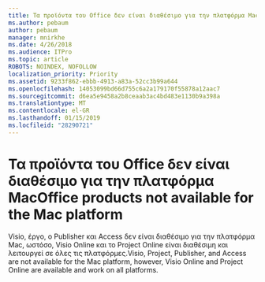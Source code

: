 ```yaml
---
title: Τα προϊόντα του Office δεν είναι διαθέσιμο για την πλατφόρμα Mac
ms.author: pebaum
author: pebaum
manager: mnirkhe
ms.date: 4/26/2018
ms.audience: ITPro
ms.topic: article
ROBOTS: NOINDEX, NOFOLLOW
localization_priority: Priority
ms.assetid: 9233f862-ebbb-4913-a83a-52cc3b99a644
ms.openlocfilehash: 14053099bd66d755c6a2a179170f55878a12aac7
ms.sourcegitcommit: d6ea5e9458a2b8ceaab3ac4bd483e1130b9a398a
ms.translationtype: MT
ms.contentlocale: el-GR
ms.lasthandoff: 01/15/2019
ms.locfileid: "28290721"
---
```

# <a name="office-products-not-available-for-the-mac-platform"></a><span data-ttu-id="5d180-102">Τα προϊόντα του Office δεν είναι διαθέσιμο για την πλατφόρμα Mac</span><span class="sxs-lookup"><span data-stu-id="5d180-102">Office products not available for the Mac platform</span></span>

<span data-ttu-id="5d180-103">Visio, έργο, ο Publisher και Access δεν είναι διαθέσιμο για την πλατφόρμα Mac, ωστόσο, Visio Online και το Project Online είναι διαθέσιμη και λειτουργεί σε όλες τις πλατφόρμες.</span><span class="sxs-lookup"><span data-stu-id="5d180-103">Visio, Project, Publisher, and Access are not available for the Mac platform, however, Visio Online and Project Online are available and work on all platforms.</span></span>
  

